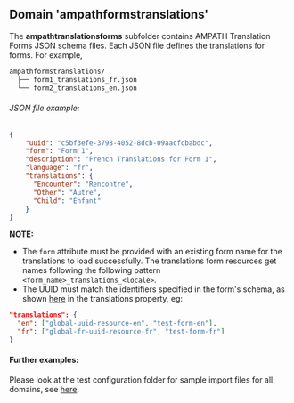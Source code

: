 ## Domain 'ampathformstranslations'
The **ampathtranslationsforms** subfolder contains AMPATH Translation Forms JSON schema files. Each JSON file defines the translations for forms. For example,

```bash
ampathformstranslations/
  ├── form1_translations_fr.json
  └── form2_translations_en.json
```

###### JSON file example:
```json
{
    "uuid": "c5bf3efe-3798-4052-8dcb-09aacfcbabdc",
    "form": "Form 1",
    "description": "French Translations for Form 1",
    "language": "fr",
    "translations": {
      "Encounter": "Rencontre",
      "Other": "Autre",
      "Child": "Enfant"
    }
}
```

**NOTE:** 
* The `form` attribute must be provided with an existing form name for the translations to load successfully. The translations form resources get names following the following pattern `<form_name>_translations_<locale>`.
* The UUID must match the identifiers specified in the form's schema, as shown [here](../readme/ampathforms.md) in the translations property, eg:
```json
"translations": {
  "en": ["global-uuid-resource-en", "test-form-en"],
  "fr": ["global-fr-uuid-resource-fr", "test-form-fr"]
}
```

#### Further examples:
Please look at the test configuration folder for sample import files for all domains, see [here](../api/src/test/resources/testAppDataDir/configuration).
